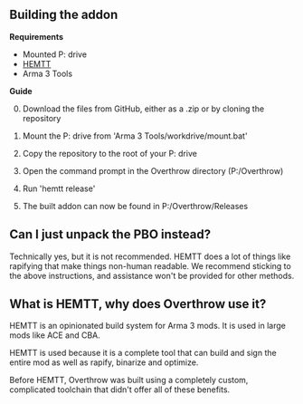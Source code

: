 ## Building the addon

**Requirements**
* Mounted P: drive
* [HEMTT](https://github.com/BrettMayson/HEMTT)
* Arma 3 Tools

**Guide**

0. Download the files from GitHub, either as a .zip or by cloning the repository

1. Mount the P: drive from 'Arma 3 Tools/workdrive/mount.bat'

2. Copy the repository to the root of your P: drive

3. Open the command prompt in the Overthrow directory (P:/Overthrow)

4. Run 'hemtt release'

5. The built addon can now be found in P:/Overthrow/Releases

## Can I just unpack the PBO instead?

Technically yes, but it is not recommended. HEMTT does a lot of things like rapifying that make things non-human readable.
We recommend sticking to the above instructions, and assistance won't be provided for other methods.

## What is HEMTT, why does Overthrow use it?

HEMTT is an opinionated build system for Arma 3 mods. It is used in large mods like ACE and CBA.

HEMTT is used because it is a complete tool that can build and sign the entire mod as well as rapify, binarize and optimize.

Before HEMTT, Overthrow was built using a completely custom, complicated toolchain that didn't offer all of these benefits.
